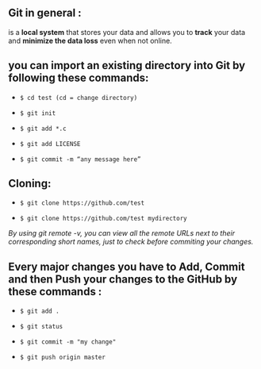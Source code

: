 ## Git in general :

is a **local system** that stores your data and allows you to **track** your data and **minimize the data loss** even when not online.

## you can import an existing directory into Git by following these commands:

- `$ cd test (cd = change directory)`

- `$ git init`

- `$ git add *.c`

- `$ git add LICENSE`

- `$ git commit -m “any message here”`

## Cloning:

- `$ git clone https://github.com/test`

- `$ git clone https://github.com/test mydirectory`

*By using git remote -v, you can view all the remote URLs next to their corresponding short names, just to check before commiting your changes.*

## Every major changes you have to Add, Commit and then Push your changes to the GitHub by these commands :

- `$ git add .`

- `$ git status`

- `$ git commit -m "my change"`

- `$ git push origin master`



